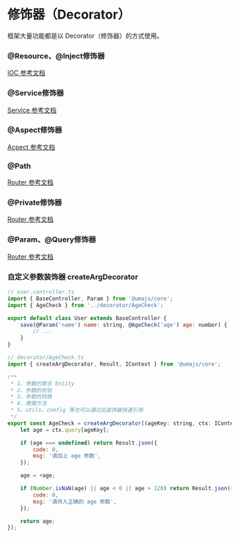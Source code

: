 # 修饰器（Decorator）

框架大量功能都是以 Decorator（修饰器）的方式使用。

### @Resource、@Inject修饰器

[IOC 参考文档](./IOC.md#resource、-inject修饰器)

### @Service修饰器

[Service 参考文档](./IOC.md#service修饰器)

### @Aspect修饰器

[Acpect 参考文档](./AOP.md#aspect修饰器)

### @Path

[Router 参考文档](./Router.md#path修饰器)

### @Private修饰器

[Router 参考文档](./Router.md##private修饰器)

### @Param、@Query修饰器

[Router 参考文档](./Router.md##param、-query修饰器)

### 自定义参数装饰器 createArgDecorator
```js
// user.controller.ts
import { BaseController, Param } from '@umajs/core';
import { AgeCheck } from '../decorator/AgeCheck';

export default class User extends BaseController {
    save(@Param('name') name: string, @AgeCheck('age') age: number) {
        // ...
    }
}

// decorator/AgeCheck.ts
import { createArgDecorator, Result, IContext } from '@umajs/core';

/**
 * 1、参数的聚合 Entity
 * 2、参数的校验
 * 3、参数的转换
 * 4、便捷方法
 * 5、utils、config 等也可以通过此装饰器快速引用
 */
export const AgeCheck = createArgDecorator((ageKey: string, ctx: IContext) => {
    let age = ctx.query[ageKey];

    if (age === undefined) return Result.json({
        code: 0,
        msg: '请加上 age 参数',
    });

    age = +age;

    if (Number.isNaN(age) || age < 0 || age > 120) return Result.json({
        code: 0,
        msg: '请传入正确的 age 参数',
    });

    return age;
});
```

